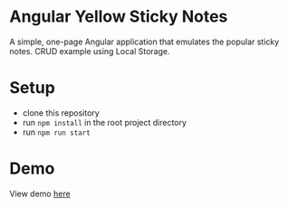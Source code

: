 # Angular Yellow Sticky Notes

A simple, one-page Angular application that emulates the popular sticky notes. CRUD example using Local Storage.


# Setup
- clone this repository
- run `npm install` in the root project directory
- run `npm run start`

# Demo
View demo [here](https://kgneteu.github.io/angular-yellow-sticky-notes/)

